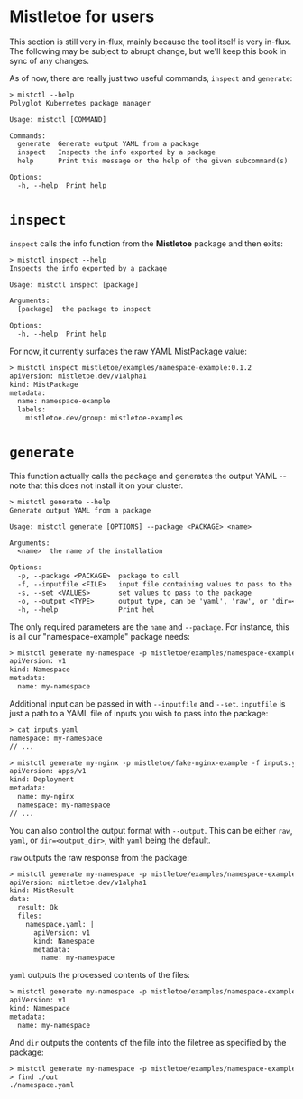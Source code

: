 # Mistletoe for users

This section is still very in-flux, mainly because the tool itself is very in-flux.  The following may be subject to abrupt change, but we'll keep this book in sync of any changes.

As of now, there are really just two useful commands, `inspect` and `generate`:

```txt
> mistctl --help
Polyglot Kubernetes package manager

Usage: mistctl [COMMAND]

Commands:
  generate  Generate output YAML from a package
  inspect   Inspects the info exported by a package
  help      Print this message or the help of the given subcommand(s)

Options:
  -h, --help  Print help
```

# `inspect`

`inspect` calls the info function from the **Mistletoe** package and then exits:

```txt
> mistctl inspect --help
Inspects the info exported by a package

Usage: mistctl inspect [package]

Arguments:
  [package]  the package to inspect

Options:
  -h, --help  Print help
```

For now, it currently surfaces the raw YAML MistPackage value:

```txt
> mistctl inspect mistletoe/examples/namespace-example:0.1.2
apiVersion: mistletoe.dev/v1alpha1
kind: MistPackage
metadata:
  name: namespace-example
  labels:
    mistletoe.dev/group: mistletoe-examples
```

# `generate`

This function actually calls the package and generates the output YAML -- note that this does not install it on your cluster.

```txt
> mistctl generate --help
Generate output YAML from a package

Usage: mistctl generate [OPTIONS] --package <PACKAGE> <name>

Arguments:
  <name>  the name of the installation

Options:
  -p, --package <PACKAGE>  package to call
  -f, --inputfile <FILE>   input file containing values to pass to the package
  -s, --set <VALUES>       set values to pass to the package
  -o, --output <TYPE>      output type, can be 'yaml', 'raw', or 'dir=<dirpath>'
  -h, --help               Print hel
```

The only required parameters are the `name` and `--package`.  For instance, this is all our "namespace-example" package needs:

```txt
> mistctl generate my-namespace -p mistletoe/examples/namespace-example:0.1.2
apiVersion: v1
kind: Namespace
metadata:
  name: my-namespace
```

Additional input can be passed in with `--inputfile` and `--set`.  `inputfile` is just a path to a YAML file of inputs you wish to pass into the package:

```txt
> cat inputs.yaml
namespace: my-namespace
// ...

> mistctl generate my-nginx -p mistletoe/fake-nginx-example -f inputs.yaml
apiVersion: apps/v1
kind: Deployment
metadata:
  name: my-nginx
  namespace: my-namespace
// ...
```

You can also control the output format with `--output`.  This can be either `raw`, `yaml`, or `dir=<output_dir>`, with `yaml` being the default.

`raw` outputs the raw response from the package:

```txt
> mistctl generate my-namespace -p mistletoe/examples/namespace-example:0.1.2 --output raw
apiVersion: mistletoe.dev/v1alpha1
kind: MistResult
data:
  result: Ok
  files:
    namespace.yaml: |
      apiVersion: v1
      kind: Namespace
      metadata:
        name: my-namespace
```

`yaml` outputs the processed contents of the files:

```txt
> mistctl generate my-namespace -p mistletoe/examples/namespace-example:0.1.2 --output yaml
apiVersion: v1
kind: Namespace
metadata:
  name: my-namespace
```

And `dir` outputs the contents of the file into the filetree as specified by the package:

```txt
> mistctl generate my-namespace -p mistletoe/examples/namespace-example:0.1.2 --output dir=out
> find ./out
./namespace.yaml 
```
